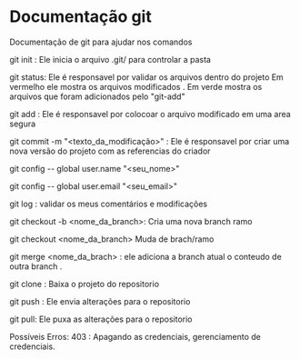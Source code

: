 # Documentação git
Documentação de git para ajudar nos comandos

git init : Ele inicia o arquivo .git/ para controlar a pasta

git status: Ele é responsavel por validar os arquivos dentro do projeto
Em vermelho ele mostra os arquivos modificados .
Em verde mostra os arquivos que foram adicionados pelo "git-add"

git add : Ele é responsavel por colocoar o arquivo modificado em uma area segura 

git commit -m "<texto_da_modificação>" : Ele é responsavel por criar uma nova versão do projeto com as referencias do criador

git config --  global user.name "<seu_nome>"

git config -- global user.email "<seu_email>"

git log : validar os meus comentários e modificações

git checkout -b <nome_da_branch>: Cria uma nova branch ramo

git checkout <nome_da_branch> Muda de brach/ramo

git merge <nome_da_brach> : ele adiciona a branch atual o conteudo de outra branch .

git clone <url>: Baixa o projeto do repositorio

git push : Ele envia alterações para o repositorio

git pull: Ele puxa as alterações para o repositorio

Possíveis Erros:
403 : Apagando as credenciais, gerenciamento de credenciais.
